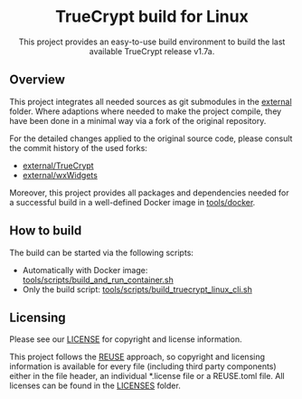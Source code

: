 <div align="center">

# TrueCrypt build for Linux

This project provides an easy-to-use build environment to build the last available TrueCrypt release v1.7a.

</div>

## Overview

This project integrates all needed sources as git submodules in the [external](external) folder. Where adaptions where needed to make the project compile, they have been done in a minimal way via a fork of the original repository.

For the detailed changes applied to the original source code, please consult the commit history of the used forks:
* [external/TrueCrypt](external/TrueCrypt)
* [external/wxWidgets](external/wxWidgets)

Moreover, this project provides all packages and dependencies needed for a successful build in a well-defined Docker image in [tools/docker](tools/docker).

## How to build

The build can be started via the following scripts:
* Automatically with Docker image: [tools/scripts/build_and_run_container.sh](tools/scripts/build_and_run_container.sh)
* Only the build script: [tools/scripts/build_truecrypt_linux_cli.sh](tools/scripts/build_truecrypt_linux_cli.sh)

## Licensing

Please see our [LICENSE](LICENSE) for copyright and license information.

This project follows the [REUSE](https://reuse.software/) approach, so copyright and licensing information is
available for every file (including third party components) either in the file header, an individual *.license file or a REUSE.toml file. All licenses can be found in the [LICENSES](LICENSES) folder.
